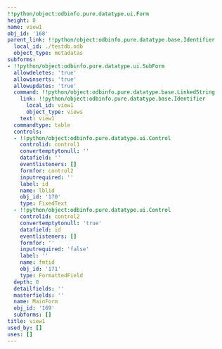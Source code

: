 ```yaml
---
!!python/object:odbinfo.pure.datatype.ui.Form
height: 0
name: view1
obj_id: '168'
parent_link: !!python/object:odbinfo.pure.datatype.base.Identifier
  local_id: ./testdb.odb
  object_type: metadatas
subforms:
- !!python/object:odbinfo.pure.datatype.ui.SubForm
  allowdeletes: 'true'
  allowinserts: 'true'
  allowupdates: 'true'
  command: !!python/object:odbinfo.pure.datatype.base.LinkedString
    link: !!python/object:odbinfo.pure.datatype.base.Identifier
      local_id: view1
      object_type: views
    text: view1
  commandtype: table
  controls:
  - !!python/object:odbinfo.pure.datatype.ui.Control
    controlid: control1
    convertemptytonull: ''
    datafield: ''
    eventlisteners: []
    formfor: control2
    inputrequired: ''
    label: id
    name: lblid
    obj_id: '170'
    type: FixedText
  - !!python/object:odbinfo.pure.datatype.ui.Control
    controlid: control2
    convertemptytonull: 'true'
    datafield: id
    eventlisteners: []
    formfor: ''
    inputrequired: 'false'
    label: ''
    name: fmtid
    obj_id: '171'
    type: FormattedField
  depth: 0
  detailfields: ''
  masterfields: ''
  name: MainForm
  obj_id: '169'
  subforms: []
title: view1
used_by: []
uses: []
---
```

